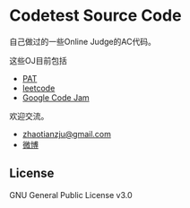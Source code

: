 Codetest Source Code
=========


自己做过的一些Online Judge的AC代码。

这些OJ目前包括

  - [PAT](http://pat.zju.edu.cn/)
  - [leetcode](http://oj.leetcode.com/)
  - [Google Code Jam](https://code.google.com/codejam/)

欢迎交流。

  - <zhaotianzju@gmail.com>
  - [微博](http://pat.zju.edu.cn/)

License
----

GNU General Public License v3.0


    
